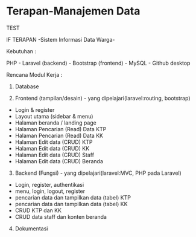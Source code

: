 # Terapan-Manajemen Data

TEST

IF TERAPAN
-Sistem Informasi Data Warga-

Kebutuhan :

PHP - Laravel (backend) - Bootstrap (frontend) - MySQL - Github desktop

Rencana Modul Kerja :

1. Database

2. Frontend (tampilan/desain) - yang dipelajari(laravel:routing, bootstrap)
- Login & register
- Layout utama (sidebar & menu)
- Halaman beranda / landing page
- Halaman Pencarian (Read) Data KTP
- Halaman Pencarian (Read) Data KK
- Halaman Edit data (CRUD) KTP
- Halaman Edit data (CRUD) KK
- Halaman Edit data (CRUD) Staff
- Halaman Edit data (CRUD) Beranda

3. Backend (Fungsi) - yang dipelajari(laravel:MVC, PHP pada Laravel)
- Login, register, authentikasi
- menu, login, logout, register
- pencarian data dan tampilkan data (tabel) KTP
- pencarian data dan tampilkan data (tabel) KK
- CRUD KTP dan KK
- CRUD data staff dan konten beranda

4. Dokumentasi
